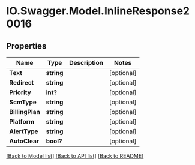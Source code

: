 # IO.Swagger.Model.InlineResponse20016
## Properties

Name | Type | Description | Notes
------------ | ------------- | ------------- | -------------
**Text** | **string** |  | [optional] 
**Redirect** | **string** |  | [optional] 
**Priority** | **int?** |  | [optional] 
**ScmType** | **string** |  | [optional] 
**BillingPlan** | **string** |  | [optional] 
**Platform** | **string** |  | [optional] 
**AlertType** | **string** |  | [optional] 
**AutoClear** | **bool?** |  | [optional] 

[[Back to Model list]](../README.md#documentation-for-models) [[Back to API list]](../README.md#documentation-for-api-endpoints) [[Back to README]](../README.md)

